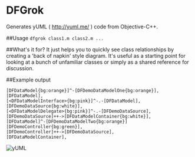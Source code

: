 DFGrok
=========

Generates yUML ( http://yuml.me/ ) code from Objective-C++. 

##Usage 
`dfgrok class1.m class2.m ...`

##What's it for?
It just helps you to quickly see class relationships by creating a 'back of napkin' style diagram.  It's useful as a starting point for looking at a bunch of unfamiliar classes or simply as a shared reference for discussion.

##Example output 

```
[DFDataModel{bg:orange}]^-[DFDemoDataModelOne{bg:orange}],  
[DFDataModel],
[<DFDataModelInterface>{bg:pink}]^-.-[DFDataModel],
[DFDemoDataSource{bg:white}],
[<DFDataModelDelegate>{bg:pink}]^-.-[DFDemoDataSource],
[DFDemoDataSource]++->[DFDataModelContainer{bg:white}],
[DFDataModel]^-[DFDemoDataModelTwo{bg:orange}]
[DFDemoController{bg:green}],
[DFDemoController]++->[DFDemoDataSource],
[DFDataModelContainer],
```

![yUML](http://notes.darkfunction.com/images/yuml.png)

